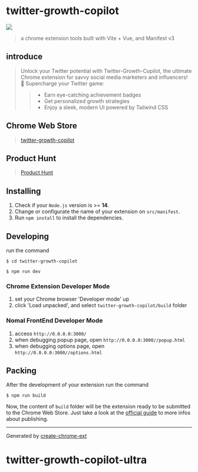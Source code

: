 # twitter-growth-copilot

<a href="https://www.buymeacoffee.com/xiaoxianbeq"><img src="https://img.buymeacoffee.com/button-api/?text=Buy me a coffee&emoji=&slug=xiaoxianbeq&button_colour=FFDD00&font_colour=000000&font_family=Cookie&outline_colour=000000&coffee_colour=ffffff" /></a>

> a chrome extension tools built with Vite + Vue, and Manifest v3

## introduce
> Unlock your Twitter potential with Twitter-Growth-Copilot, the ultimate Chrome extension for savvy social media marketers and influencers!
> 🚀 Supercharge your Twitter game:
>> - Earn eye-catching achievement badges
>> - Get personalized growth strategies
>> - Enjoy a sleek, modern UI powered by Tailwind CSS

## Chrome Web Store
> [twitter-growth-copilot](https://chromewebstore.google.com/detail/twitter-growth-copilot/eiijfghjjafhjnodcgdkjgkpnlgmdgik)

## Product Hunt
> [Product Hunt](https://www.producthunt.com/posts/twitter-growth-copilot/launch-day)

## Installing

1. Check if your `Node.js` version is >= **14**.
2. Change or configurate the name of your extension on `src/manifest`.
3. Run `npm install` to install the dependencies.

## Developing

run the command

```shell
$ cd twitter-growth-copilot

$ npm run dev
```

### Chrome Extension Developer Mode

1. set your Chrome browser 'Developer mode' up
2. click 'Load unpacked', and select `twitter-growth-copilot/build` folder

### Nomal FrontEnd Developer Mode

1. access `http://0.0.0.0:3000/`
2. when debugging popup page, open `http://0.0.0.0:3000//popup.html`
3. when debugging options page, open `http://0.0.0.0:3000//options.html`

## Packing

After the development of your extension run the command

```shell
$ npm run build
```

Now, the content of `build` folder will be the extension ready to be submitted to the Chrome Web Store. Just take a look at the [official guide](https://developer.chrome.com/webstore/publish) to more infos about publishing.

---

Generated by [create-chrome-ext](https://github.com/guocaoyi/create-chrome-ext)
# twitter-growth-copilot-ultra
